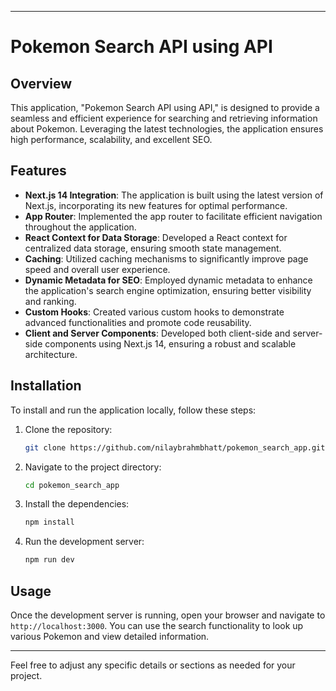 
---

# Pokemon Search API using API

## Overview

This application, "Pokemon Search API using API," is designed to provide a seamless and efficient experience for searching and retrieving information about Pokemon. Leveraging the latest technologies, the application ensures high performance, scalability, and excellent SEO.

## Features

- **Next.js 14 Integration**: The application is built using the latest version of Next.js, incorporating its new features for optimal performance.
- **App Router**: Implemented the app router to facilitate efficient navigation throughout the application.
- **React Context for Data Storage**: Developed a React context for centralized data storage, ensuring smooth state management.
- **Caching**: Utilized caching mechanisms to significantly improve page speed and overall user experience.
- **Dynamic Metadata for SEO**: Employed dynamic metadata to enhance the application's search engine optimization, ensuring better visibility and ranking.
- **Custom Hooks**: Created various custom hooks to demonstrate advanced functionalities and promote code reusability.
- **Client and Server Components**: Developed both client-side and server-side components using Next.js 14, ensuring a robust and scalable architecture.

## Installation

To install and run the application locally, follow these steps:

1. Clone the repository:
    ```sh
    git clone https://github.com/nilaybrahmbhatt/pokemon_search_app.git
    ```
2. Navigate to the project directory:
    ```sh
    cd pokemon_search_app
    ```
3. Install the dependencies:
    ```sh
    npm install
    ```
4. Run the development server:
    ```sh
    npm run dev
    ```

## Usage

Once the development server is running, open your browser and navigate to `http://localhost:3000`. You can use the search functionality to look up various Pokemon and view detailed information.

---

Feel free to adjust any specific details or sections as needed for your project.
